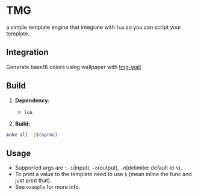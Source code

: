 # TMG
a simple template engine that integrate with `lua` so you can script your template.

## Integration
Generate base16 colors using wallpaper with [tmg-wall](https://github.com/commrade-goad/tmg-wall).

## Build
1. __Dependency:__
    * `lua`

2. __Build:__

```sh
make all -j$(nproc)
```

## Usage
- Supported args are : `-i`(input), `-o`(output), `-d`(delimiter default to `%`).
- To print a value to the template need to use `$` (mean inline the func and just print that).
- See `example` for more info.
